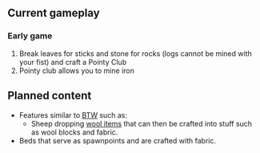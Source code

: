 ## Current gameplay
### Early game
1. Break leaves for sticks and stone for rocks (logs cannot be mined with your fist) and craft a Pointy Club
2. Pointy club allows you to mine iron

## Planned content
- Features similar to [BTW](https://wiki.btwce.com) such as:
  - Sheep dropping [wool items](https://wiki.btwce.com/index.php?title=Wool) that can then be crafted into stuff such as wool blocks and fabric.
- Beds that serve as spawnpoints and are crafted with fabric.
